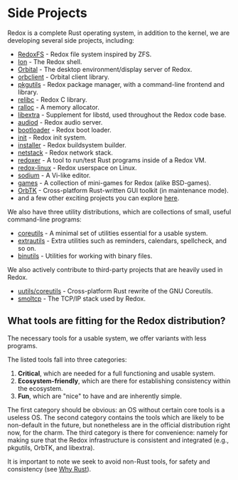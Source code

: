# Side Projects

Redox is a complete Rust operating system, in addition to the kernel, we are developing several side projects, including:

- [RedoxFS](https://gitlab.redox-os.org/redox-os/redoxfs) - Redox file system inspired by ZFS.
- [Ion](https://gitlab.redox-os.org/redox-os/ion) - The Redox shell.
- [Orbital](https://gitlab.redox-os.org/redox-os/orbital) - The desktop environment/display server of Redox.
- [orbclient](https://gitlab.redox-os.org/redox-os/orbclient) - Orbital client library.
- [pkgutils](https://gitlab.redox-os.org/redox-os/pkgutils) - Redox package manager, with a command-line frontend and library.
- [relibc](https://gitlab.redox-os.org/redox-os/relibc) - Redox C library.
- [ralloc](https://gitlab.redox-os.org/redox-os/ralloc) - A memory allocator.
- [libextra](https://gitlab.redox-os.org/redox-os/libextra) - Supplement for libstd, used throughout the Redox code base.
- [audiod](https://gitlab.redox-os.org/redox-os/audiod) - Redox audio server.
- [bootloader](https://gitlab.redox-os.org/redox-os/bootloader) - Redox boot loader.
- [init](https://gitlab.redox-os.org/redox-os/init) - Redox init system.
- [installer](https://gitlab.redox-os.org/redox-os/installer) - Redox buildsystem builder.
- [netstack](https://gitlab.redox-os.org/redox-os/netstack) - Redox network stack.
- [redoxer](https://gitlab.redox-os.org/redox-os/redoxer) - A tool to run/test Rust programs inside of a Redox VM.
- [redox-linux](https://gitlab.redox-os.org/redox-os/redox-linux) - Redox userspace on Linux.
- [sodium](https://gitlab.redox-os.org/redox-os/sodium) - A Vi-like editor.
- [games](https://gitlab.redox-os.org/redox-os/games) - A collection of mini-games for Redox (alike BSD-games).
- [OrbTK](https://gitlab.redox-os.org/redox-os/orbtk) - Cross-platform Rust-written GUI toolkit (in maintenance mode).
- and a few other exciting projects you can explore [here](https://gitlab.redox-os.org/redox-os).

We also have three utility distributions, which are collections of small, useful command-line programs:

- [coreutils](https://gitlab.redox-os.org/redox-os/coreutils) - A minimal set of utilities essential for a usable system.
- [extrautils](https://gitlab.redox-os.org/redox-os/extrautils) -  Extra utilities such as reminders, calendars, spellcheck, and so on.
- [binutils](https://gitlab.redox-os.org/redox-os/binutils) - Utilities for working with binary files.

We also actively contribute to third-party projects that are heavily used in Redox.

 - [uutils/coreutils](https://github.com/uutils/coreutils) - Cross-platform Rust rewrite of the GNU Coreutils.
 - [smoltcp](https://github.com/m-labs/smoltcp) - The TCP/IP stack used by Redox.

## What tools are fitting for the Redox distribution?

The necessary tools for a usable system, we offer variants with less programs.

The listed tools fall into three categories:

1. **Critical**, which are needed for a full functioning and usable system.
2. **Ecosystem-friendly**, which are there for establishing consistency within the ecosystem.
3. **Fun**, which are "nice" to have and are inherently simple.

The first category should be obvious: an OS without certain core tools is a useless OS. The second category contains the tools which are likely to be non-default in the future, but nonetheless are in the official distribution right now, for the charm. The third category is there for convenience: namely for making sure that the Redox infrastructure is consistent and integrated (e.g., pkgutils, OrbTK, and libextra).

It is important to note we seek to avoid non-Rust tools, for safety and consistency (see [Why Rust](./ch01-06-why-rust.md)).
